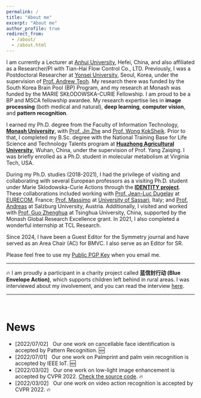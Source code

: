 ```yaml
---
permalink: /
title: "About me"
excerpt: "About me"
author_profile: true
redirect_from: 
  - /about/
  - /about.html
---
```


I am currently a Lecturer at [Anhui University](https://en.ahu.edu.cn/), Hefei, China, and also affiliated as a Researcher/PI with Tian-Hai Flow Control Co., LTD. Previously, I was a Postdoctoral Researcher at [Yonsei University](https://www.yonsei.ac.kr/), Seoul, Korea, under the supervision of [Prof. Andrew Teoh](https://scholar.google.com/citations?user=ueRkvQMAAAAJ&hl=en). My research there was funded by the South Korea Brain Pool (BP) Program, and my research at Monash was funded by the MARIE SKŁODOWSKA-CURIE Fellowship. I am proud to be a BP and MSCA fellowship awardee. My research expertise lies in **image processing** (both medical and natural), **deep learning**, **computer vision**, and **pattern recognition**.

I earned my Ph.D. degree from the Faculty of Information Technology, **[Monash University](https://monash.edu/)**, with [Prof. Jin Zhe](https://scholar.google.com/citations?hl=en&user=N-szqToAAAAJ) and [Prof. Wong KokSheik](https://scholar.google.com/citations?user=oMjrLWcAAAAJ&hl=en&oi=ao). Prior to that, I completed my B.Sc. degree with the National Training Base for Life Science and Technology Talents program at **[Huazhong Agricultural University](http://www.hzau.edu.cn/)**, Wuhan, China, under the supervision of Prof. Yang Zaiqing. I was briefly enrolled as a Ph.D. student in molecular metabolism at Virginia Tech, USA.

During my Ph.D. studies (2018-2021), I had the privilege of visiting and collaborating with several European professors as a visiting Ph.D. student under Marie Sklodowska-Curie Actions through the **[IDENTITY project](https://warwick.ac.uk/fac/sci/dcs/research/df/identity/)**. These collaborations included working with [Prof. Jean-Luc Dugelay](https://www.eurecom.fr/~dugelay/) at [EURECOM](https://www.eurecom.fr/), France; [Prof. Massimo](https://scholar.google.com/citations?user=DdyCvCgAAAAJ&hl=en) at [University of Sassari](https://en.uniss.it/), Italy; and [Prof. Andreas](https://www.cosy.sbg.ac.at/~uhl/) at Salzburg University, Austria. Additionally, I visited and worked with [Prof. Guo Zhenghua](https://scholar.google.com/citations?hl=en&user=dbR6bD0AAAAJ) at Tsinghua University, China, supported by the Monash Global Research Excellence grant. In 2021, I also completed a wonderful internship at TCL Research.

Since 2024, I have been a Guest Editor for the Symmetry journal and have served as an Area Chair (AC) for BMVC. I also serve as an Editor for SR.

Please feel free to use my [Public PGP Key](https://www.google.com/search?q=/files/publicPGP.asc) when you email me.

-----

:fire: I am proudly a participant in a charity project called **蓝信封行动 (Blue Envelope Action)**, which supports children left behind in rural areas. I was interviewed about my involvement, and you can read the interview [here](https://mp.weixin.qq.com/s/bo23lhRF_RxtpezyHff_mQ).

---

<br/>

<div class="logo" style="display: none;">
<a ><img src="/images/logo/yonsei.png" style="height: 40px;"></a>
<a ><img src="/images/logo/monash.png" style="height: 40px;"></a>
<a ><img src="/images/logo/hzau.png" style="height: 40px;"></a>
<a ><img src="/images/logo/Tsinghua.png" style="height: 40px;"></a>
<a ><img src="/images/logo/vt.jpg" style="height: 40px;"></a>
<a ><img src="/images/logo/EURECOM.jpg" style="height: 40px;"></a>
<a ><img src="/images/logo/uniss.png" style="height: 40px;"></a>
<a ><img src="/images/logo/Salzburg.png" style="height: 40px;"></a>
<a ><img src="/images/logo/TCL.png" style="height: 40px;"></a>
</div>

News
======
* [2022/07/02] &nbsp; Our one work on cancellable face identification is accepted by Pattern Recognition. :new: 
* [2022/07/01] &nbsp; Our one work on Palmprint and palm vein recognition is accepted by IEEE IoT. :new:
* [2022/03/02] &nbsp; Our one work on low-light image enhancement is accepted by CVPR 2022. [Check the source code](https://github.com/TCL-AILab/Erase_Bayer-Filter_to_See_in_the_Dark). :fire: 
* [2022/03/02] &nbsp; Our one work on video action recognition is accepted by CVPR 2022. :fire: 
